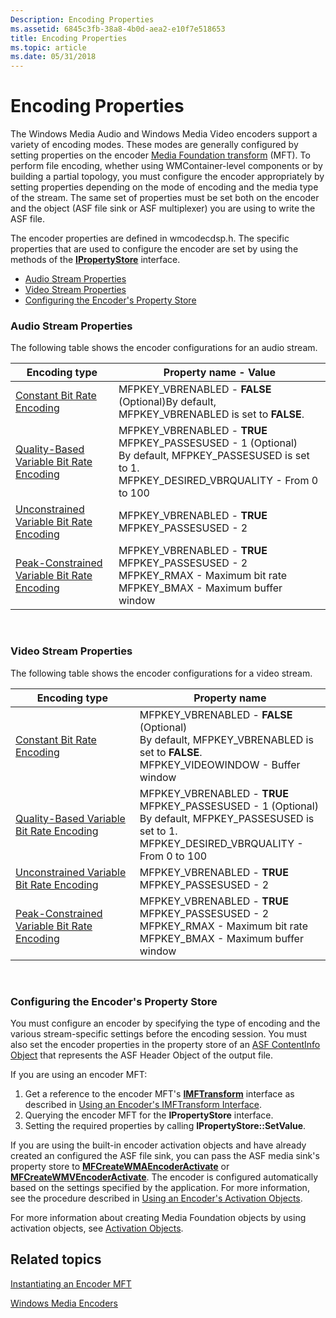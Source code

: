 ```yaml
---
Description: Encoding Properties
ms.assetid: 6845c3fb-38a8-4b0d-aea2-e10f7e518653
title: Encoding Properties
ms.topic: article
ms.date: 05/31/2018
---
```


# Encoding Properties

The Windows Media Audio and Windows Media Video encoders support a variety of encoding modes. These modes are generally configured by setting properties on the encoder [Media Foundation transform](media-foundation-transforms.md) (MFT). To perform file encoding, whether using WMContainer-level components or by building a partial topology, you must configure the encoder appropriately by setting properties depending on the mode of encoding and the media type of the stream. The same set of properties must be set both on the encoder and the object (ASF file sink or ASF multiplexer) you are using to write the ASF file.

The encoder properties are defined in wmcodecdsp.h. The specific properties that are used to configure the encoder are set by using the methods of the [**IPropertyStore**](https://msdn.microsoft.com/en-us/library/Bb761474(v=VS.85).aspx) interface.

-   [Audio Stream Properties](#audio-stream-properties)
-   [Video Stream Properties](#video-stream-properties)
-   [Configuring the Encoder's Property Store](#configuring-the-encoders-property-store)

### Audio Stream Properties

The following table shows the encoder configurations for an audio stream.



| Encoding type                                                                                        | Property name - Value                                                                                                                                                                               |
|------------------------------------------------------------------------------------------------------|-----------------------------------------------------------------------------------------------------------------------------------------------------------------------------------------------------|
| [Constant Bit Rate Encoding](constant-bit-rate-encoding.md)                                         | MFPKEY\_VBRENABLED - **FALSE** (Optional)By default, MFPKEY\_VBRENABLED is set to **FALSE**.<br/>                                                                                             |
| [Quality-Based Variable Bit Rate Encoding](quality-based-variable-bit-rate--vbr--encoding.md)       | MFPKEY\_VBRENABLED - **TRUE**<br/> MFPKEY\_PASSESUSED - 1 (Optional)<br/> By default, MFPKEY\_PASSESUSED is set to 1.<br/> MFPKEY\_DESIRED\_VBRQUALITY - From 0 to 100<br/> |
| [Unconstrained Variable Bit Rate Encoding](unconstrained-variable-bit-rate--vbr--encoding.md)       | MFPKEY\_VBRENABLED - **TRUE**<br/> MFPKEY\_PASSESUSED - 2<br/>                                                                                                                          |
| [Peak-Constrained Variable Bit Rate Encoding](peak-constrained-variable-bit-rate--vbr--encoding.md) | MFPKEY\_VBRENABLED - **TRUE**<br/> MFPKEY\_PASSESUSED - 2<br/> MFPKEY\_RMAX - Maximum bit rate<br/> MFPKEY\_BMAX - Maximum buffer window<br/>                               |



 

### Video Stream Properties

The following table shows the encoder configurations for a video stream.



| Encoding type                                                                                        | Property name                                                                                                                                                                                       |
|------------------------------------------------------------------------------------------------------|-----------------------------------------------------------------------------------------------------------------------------------------------------------------------------------------------------|
| [Constant Bit Rate Encoding](constant-bit-rate-encoding.md)                                         | MFPKEY\_VBRENABLED - **FALSE** (Optional)<br/> By default, MFPKEY\_VBRENABLED is set to **FALSE**.<br/> MFPKEY\_VIDEOWINDOW - Buffer window<br/>                                  |
| [Quality-Based Variable Bit Rate Encoding](quality-based-variable-bit-rate--vbr--encoding.md)       | MFPKEY\_VBRENABLED - **TRUE**<br/> MFPKEY\_PASSESUSED - 1 (Optional)<br/> By default, MFPKEY\_PASSESUSED is set to 1.<br/> MFPKEY\_DESIRED\_VBRQUALITY - From 0 to 100<br/> |
| [Unconstrained Variable Bit Rate Encoding](unconstrained-variable-bit-rate--vbr--encoding.md)       | MFPKEY\_VBRENABLED - **TRUE**<br/> MFPKEY\_PASSESUSED - 2<br/>                                                                                                                          |
| [Peak-Constrained Variable Bit Rate Encoding](peak-constrained-variable-bit-rate--vbr--encoding.md) | MFPKEY\_VBRENABLED - **TRUE**<br/> MFPKEY\_PASSESUSED - 2<br/> MFPKEY\_RMAX - Maximum bit rate<br/> MFPKEY\_BMAX - Maximum buffer window<br/>                               |



 

### Configuring the Encoder's Property Store

You must configure an encoder by specifying the type of encoding and the various stream-specific settings before the encoding session. You must also set the encoder properties in the property store of an [ASF ContentInfo Object](asf-contentinfo-object.md) that represents the ASF Header Object of the output file.

If you are using an encoder MFT:

1.  Get a reference to the encoder MFT's [**IMFTransform**](/windows/desktop/api/mftransform/nn-mftransform-imftransform) interface as described in [Using an Encoder's IMFTransform Interface](using-an-encoder-s-imftransform--interface.md).
2.  Querying the encoder MFT for the **IPropertyStore** interface.
3.  Setting the required properties by calling **IPropertyStore::SetValue**.

If you are using the built-in encoder activation objects and have already created an configured the ASF file sink, you can pass the ASF media sink's property store to [**MFCreateWMAEncoderActivate**](/windows/desktop/api/wmcontainer/nf-wmcontainer-mfcreatewmaencoderactivate) or [**MFCreateWMVEncoderActivate**](/windows/desktop/api/wmcontainer/nf-wmcontainer-mfcreatewmvencoderactivate). The encoder is configured automatically based on the settings specified by the application. For more information, see the procedure described in [Using an Encoder's Activation Objects](using-an-encoder-s-activation-objects.md).

For more information about creating Media Foundation objects by using activation objects, see [Activation Objects](activation-objects.md).

## Related topics

<dl> <dt>

[Instantiating an Encoder MFT](instantiating-the-encoder-mft.md)
</dt> <dt>

[Windows Media Encoders](windows-media-encoders.md)
</dt> </dl>

 

 




